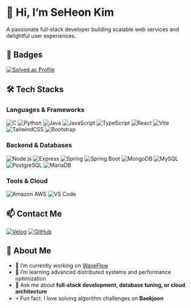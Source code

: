 # 👋 Hi, I’m SeHeon Kim

A passionate full‑stack developer building scalable web services and delightful user experiences.

## 🏅 Badges

[![Solved.ac Profile](http://mazassumnida.wtf/api/v2/generate_badge?boj=new01d)](https://solved.ac/new01d)

## 🛠 Tech Stacks

### Languages & Frameworks
![C](https://img.shields.io/badge/C-00599C?style=for-the-badge&logo=c&logoColor=white)
![Python](https://img.shields.io/badge/Python-3776AB?style=for-the-badge&logo=python&logoColor=white)
![Java](https://img.shields.io/badge/Java-007396?style=for-the-badge&logo=java&logoColor=white)
![JavaScript](https://img.shields.io/badge/JavaScript-F7DF1E?style=for-the-badge&logo=javascript&logoColor=black)
![TypeScript](https://img.shields.io/badge/TypeScript-3178C6?style=for-the-badge&logo=typescript&logoColor=white)
![React](https://img.shields.io/badge/React-61DAFB?style=for-the-badge&logo=react&logoColor=black)
![Vite](https://img.shields.io/badge/Vite-646CFF?style=for-the-badge&logo=vite&logoColor=white)
![TailwindCSS](https://img.shields.io/badge/TailwindCSS-06B6D4?style=for-the-badge&logo=tailwindcss&logoColor=white)
![Bootstrap](https://img.shields.io/badge/Bootstrap-7952B3?style=for-the-badge&logo=bootstrap&logoColor=white)

### Backend & Databases
![Node.js](https://img.shields.io/badge/Node.js-339933?style=for-the-badge&logo=node.js&logoColor=white)
![Express](https://img.shields.io/badge/Express-000000?style=for-the-badge&logo=express&logoColor=white)
![Spring](https://img.shields.io/badge/Spring-6DB33F?style=for-the-badge&logo=spring&logoColor=white)
![Spring Boot](https://img.shields.io/badge/Spring_Boot-6DB33F?style=for-the-badge&logo=springboot&logoColor=white)
![MongoDB](https://img.shields.io/badge/MongoDB-47A248?style=for-the-badge&logo=mongodb&logoColor=white)
![MySQL](https://img.shields.io/badge/MySQL-4479A1?style=for-the-badge&logo=mysql&logoColor=white)
![PostgreSQL](https://img.shields.io/badge/PostgreSQL-4169E1?style=for-the-badge&logo=postgresql&logoColor=white)
![MariaDB](https://img.shields.io/badge/MariaDB-003545?style=for-the-badge&logo=mariadb&logoColor=white)

### Tools & Cloud
![Amazon AWS](https://img.shields.io/badge/Amazon_AWS-232F3E?style=for-the-badge&logo=amazonaws&logoColor=white)
![VS Code](https://img.shields.io/badge/VS_Code-007ACC?style=for-the-badge&logo=visualstudiocode&logoColor=white)

## 📫 Contact Me
[![Velog](https://img.shields.io/badge/Velog-20C997?style=for-the-badge&logo=velog&logoColor=white)](https://velog.io/@shk0221/posts)
[![GitHub](https://img.shields.io/badge/GitHub-181717?style=for-the-badge&logo=github&logoColor=white)](https://github.com/NewOld21)

## 📖 About Me
- 🔭 I’m currently working on [WaveFlow](https://github.com/Team-Honey-Badgers/RealWaveFlow)
- 🌱 I’m learning advanced distributed systems and performance optimization
- 💬 Ask me about **full‑stack development, database tuning, or cloud architecture**
- ⚡ Fun fact: I love solving algorithm challenges on **Baekjoon**
